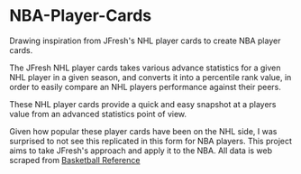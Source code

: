 # NBA-Player-Cards
Drawing inspiration from JFresh's NHL player cards to create NBA player cards.

The JFresh NHL player cards takes various advance statistics for a given NHL player in a given season, and converts it into a percentile rank value, in order to easily compare an NHL players performance against their peers.

These NHL player cards provide a quick and easy snapshot at a players value from an advanced statistics point of view.

Given how popular these player cards have been on the NHL side, I was surprised to not see this replicated in this form for NBA players. This project aims to take JFresh's approach and apply it to the NBA. All data is web scraped from [Basketball Reference](https://www.basketball-reference.com/)